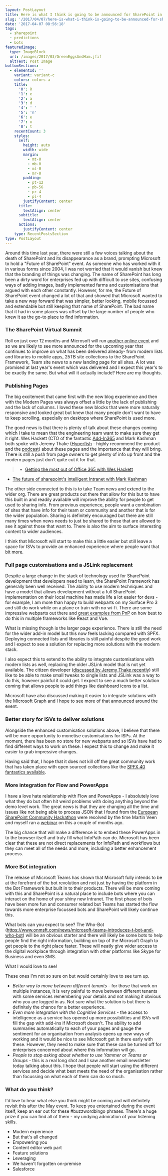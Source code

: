 ```yaml
---
layout: PostLayout
title: Here is what I think is going to be announced for SharePoint in May
slug: '/2017/04/07/here-is-what-i-think-is-going-to-be-announced-for-sharepoint-in-may-2'
date: '2017-04-07 08:56:18'
tags:
  - sharepoint
  - predictions
  - bots
featuredImage:
  type: ImageBlock
  url: /images/2017/03/GreenEggsAndHam.jfif
  altText: Post Image
bottomSections:
  - elementId: ''
    variant: variant-c
    colors: colors-a
    title:
      '0': R
      '1': e
      '2': a
      '3': d
      '4': ' '
      '5': 'n'
      '6': e
      '7': x
      '8': t
    recentCount: 3
    styles:
      self:
        height: auto
        width: wide
        margin:
          - mt-0
          - mb-0
          - ml-0
          - mr-0
        padding:
          - pt-12
          - pb-56
          - pr-4
          - pl-4
        justifyContent: center
      title:
        textAlign: center
      subtitle:
        textAlign: center
      actions:
        justifyContent: center
    type: RecentPostsSection
type: PostLayout
---
```


Around this time last year, there were still a few voices talking about the death of SharePoint and its disappearance as a brand, prompting Microsoft to hold a "Future of SharePoint" event. As someone who has worked with it in various forms since 2004, I was not worried that it would vanish but knew that the branding of things was changing. The name of SharePoint has long been a dirty word for enterprises fed up with difficult to use sites, confusing ways of adding images, badly implemented farms and customisations that argued with each other constantly. However, for me, the Future of SharePoint event changed a lot of that and showed that Microsoft wanted to take a new way forward that was simpler, better looking, mobile focussed and extendable but still keeping that name of SharePoint. The bad name that it had in some places was offset by the large number of people who knew it as the go-to place to find information.

### The SharePoint Virtual Summit

Roll on just over 12 months and Microsoft will run [another online event](https://blogs.office.com/2017/03/21/announcing-the-sharepoint-virtual-summit/) and so we are likely to see more announced for the upcoming year that continues to improve on what has been delivered already- from modern lists and libraries to mobile apps, 25TB site collections to the SharePoint Framework, Team site news to a new landing page for all sites. A lot was promised at last year's event which was delivered and I expect this year's to be exactly the same. But what will it actually include? Here are my thoughts.

### Publishing Pages

The big excitement that came first with the new blog experience and then with the Modern Pages was always offset a little by the lack of publishing and the lack of columns. I loved these new blocks that were more naturally responsive and looked great but knew that many people don't want to have to keep scrolling, especially on desktops where SharePoint is used more.

The good news is that there is plenty of talk about these changes coming which I take to mean that the engineering team want to make sure they get it right. Wes Hackett (CTO of the fantastic [Add-In365](http://www.addin365.com/) and Mark Kashman both spoke with Jeremy Thake ([Hyperfish](https://www.hyperfish.com) - highly recommend the product and the [podcast](https://blog.hyperfish.com/tagged/podcast)) about these pages and the importance that they will bring. There is still a push from page owners to get plenty of info up front and the modern pages just don't quite cut it for that.

> - [Getting the most out of Office 365 with Wes Hackett](https://blog.hyperfish.com/getting-the-most-out-of-office-365-with-wes-hackett-hyperfish-podcast-249618d4656f?source=collection_home---4------1-----------)

- [The future of sharepoint's intelligent Intranet with Mark Kashman](https://blog.hyperfish.com/the-future-of-sharepoints-intelligent-intranet-with-microsoft-s-mark-kashman-hyperfish-podcast-63ff208c0a07?source=---------3)

The other side connected to this is to take Team news and extend to the wider org. There are great products out there that allow for this but to have this built in and readily available will improve the ability for people to get used to sharing info. From previous experience, people want a combination of sites that have info for their team or community and another that is for the wider population. Sharing is definitely encouraged but there are still many times when news needs to just be shared to those that are allowed to see it against those that want to. There is also the aim to surface interesting content to wider audiences.

I think that Microsoft will start to make this a little easier but still leave a space for ISVs to provide an enhanced experience where people want that bit more.

### Full page customisations and a JSLink replacement

Despite a large change in the stack of technology used for SharePoint development that developers need to learn, the SharePoint Framework has generally been well received. The ability to use modern techniques and have a model that allows development without a full SharePoint implementation on their local machine has made life a lot easier for devs - for example, I am more than happy to build webparts on my Surface Pro 3 and still do work while on a plane or train with no wi-fi. There are some impressive webparts out there and [great examples from PnP](https://dev.office.com/code-samples#?filters=sharepoint%20framework%20app) on how best to do this in multiple frameworks like React and Vue.

What is missing though is the larger page experience. There is still the need for the wider add-in model but this now feels lacking compared with SPFX. Deploying connected lists and libraries is still painful despite the good work and I expect to see a solution for replacing more solutions with the modern stack.

I also expect this to extend to the ability to integrate customisations with modern lists as well, replacing the older JSLink model that is not yet available. The citizen developer ([discussed by Jeremy Thake recently](https://blog.hyperfish.com/the-future-of-citizen-development-in-sharepoint-with-the-sharepoint-framework-3116a9dc3e9b)) still like to be able to make small tweaks to single lists and JSLink was a way to do this, however painful it could get. I expect to see a much better solution coming that allows people to add things like dashboard icons to a list.

Microsoft have also discussed making it easier to integrate solutions with the Microsoft Graph and I hope to see more of that announced around the event.

### Better story for ISVs to deliver solutions

Alongside the enhanced customisation solutions above, I believe that there will be more opportunity to monetise customisations for ISPs. At the moment, there has been no store for new webparts and so ISVs have had to find different ways to work on these. I expect this to change and make it easier to grab impressive changes.

Having said that, I hope that it does not kill off the great community work that has taken place with open sourced collections like the [SPFX 40 fantastics available](https://github.com/OlivierCC/spfx-40-fantastics).

### More integration for Flow and PowerApps

I have a love hate relationship with Flow and PowerApps - I absolutely love what they do but often hit weird problems with doing anything beyond the demo level work. The great news is that they are changing all the time and issues like not being able to process JSON that I found from the [European SharePoint Community Hackathon](https://www.sharepointeurope.com/events/espc16-hackathon-results/) were resolved by the time Martin Veen and myself ran a [webinar](https://www.sharepointeurope.com/trump-creating-engaging-powerapp-machine-learning-matter-hours) on this a couple of months ago.

The big chance that will make a difference is to embed these PowerApps in to the browser itself and truly fill what InfoPath can do. Microsoft has been clear that these are not direct replacements for InfoPath and workflows but they can meet all of the needs and more, including a better enhancement process.

### More Bot integration

The release of Microsoft Teams has shown that Microsoft fully intends to be at the forefront of the bot revolution and not just by having the platform in the Bot Framework but built in to their products. There will be more coming with this and SharePoint is a natural place to include bots where you can interact on the home of your shiny new Intranet. The first phase of bots have been more fun and consumer related but Teams has started the flow towards more enterprise focussed bots and SharePoint will likely continue this.

What bots can you expect to see? The Who-Bot (https://www.onmsft.com/news/microsoft-teams-introduces-t-bot-and-who-bot) will be an obvious starter and there will likely be some bots to help people find the right information, building on top of the Microsoft Graph to get people to the right place faster. These will neatly give wider access to the digital workplace through integration with other platforms like Skype for Business and even SMS.

What I would love to see!

These ones I'm not so sure on but would certainly love to see turn up.

- _Better way to move between different tenants_ - for those that work on multiple instances, it is very painful to move between different tenants with some services remembering your details and not making it obvious who you are logged in as. Not sure what the solution is but there is definitely the chance for a better experience.
- _Even more integration with the Cognitive Services_ - the access to intelligence as a service has opened up more possibilities and ISVs will fill the gap with add-ins if Microsoft doesn't. The ability to add summaries automatically to each of your pages and gauge the sentiment for an organisation from analysis opens up new ways of working and it would be nice to see Microsoft get in there early with these. However, they need to make sure that these can be turned off for enterprises concerned about where this information will go.
- _People to stop asking about whether to use Yammer or Teams or Groups_ - this is a real long shot and I saw another email newsletter today talking about this. I hope that people will start using the different services and decide what best meets the need of the organisation rather than focussing on what each of them can do so much.

### What do you think?

I'd love to hear what else you think might be coming and will definitely revisit this after the May event. To keep you entertained during the event itself, keep an ear out for these #buzzwordbingo phrases. There's a huge prize if you can find all of them - my undying admiration of your listening skills.

- Modern experience
- But that's all changed
- Empowering you
- Content editor web part
- Feature solutions
- Leveraging
- We haven't forgotten on-premise
- Salesforce
